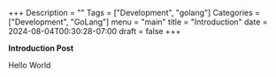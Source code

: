 +++
Description = ""
Tags = ["Development", "golang"]
Categories = ["Development", "GoLang"]
menu = "main"
title = "Introduction"
date = 2024-08-04T00:30:28-07:00
draft = false
+++

**Introduction Post**

Hello World
